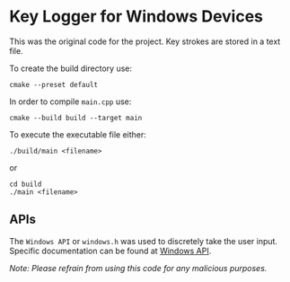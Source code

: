 # Key Logger for Windows Devices

This was the original code for the project. Key strokes are stored in a text file.

To create the build directory use:
```{bash}
cmake --preset default
```

In order to compile `main.cpp` use:
```{bash}
cmake --build build --target main
```

To execute the executable file either:
```{bash}
./build/main <filename>
```
or
```{bash}
cd build
./main <filename>
```


## APIs
The `Windows API` or `windows.h` was used to discretely take the user input. Specific documentation can be found at [Windows API](https://learn.microsoft.com/en-us/windows/win32/api/winbase/).

_Note: Please refrain from using this code for any malicious purposes._

